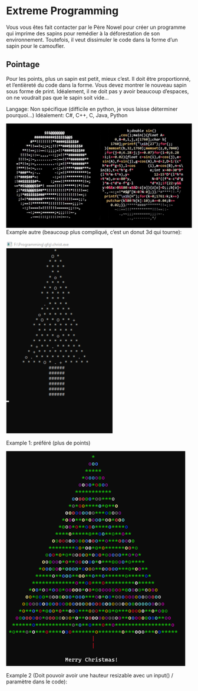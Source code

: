 # Extreme Programming

Vous vous êtes fait contacter par le Père Nowel pour créer un programme qui imprime des sapins pour remédier à la déforestation de son environnement. Toutefois, il veut dissimuler le code dans la forme d’un sapin pour le camoufler. 

## Pointage
Pour les points, plus un sapin est petit, mieux c’est. Il doit être proportionné, et l’entièreté du code dans la forme. Vous devez montrer le nouveau sapin sous forme de print. Idéalement, il ne doit pas y avoir beaucoup d’espaces, on ne voudrait pas que le sapin soit vide…


Langage: Non spécifique (difficile en python, je vous laisse déterminer pourquoi…)
Idéalement: C#, C++, C, Java, Python

![3D donut in code](donut3d.jpeg)
Example autre (beaucoup plus compliqué, c’est un donut 3d qui tourne):

![3D donut in code](tree1.png)

Example 1: préféré (plus de points) 


![3D donut in code](tree2.png)

Example 2 (Doit pouvoir avoir une hauteur resizable avec un input() / paramètre dans le code): 

